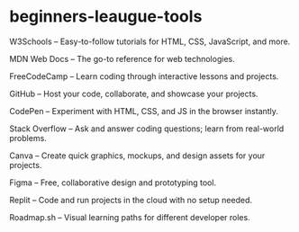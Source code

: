 # beginners-leaugue-tools   
W3Schools – Easy-to-follow tutorials for HTML, CSS, JavaScript, and more.

MDN Web Docs – The go-to reference for web technologies.

FreeCodeCamp – Learn coding through interactive lessons and projects.

GitHub – Host your code, collaborate, and showcase your projects.

CodePen – Experiment with HTML, CSS, and JS in the browser instantly.

Stack Overflow – Ask and answer coding questions; learn from real-world problems.

Canva – Create quick graphics, mockups, and design assets for your projects.

Figma – Free, collaborative design and prototyping tool.

Replit – Code and run projects in the cloud with no setup needed.

Roadmap.sh – Visual learning paths for different developer roles.

